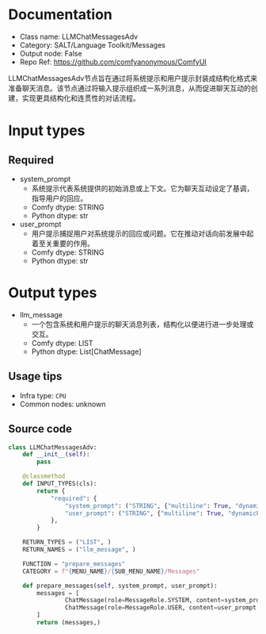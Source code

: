 
# Documentation
- Class name: LLMChatMessagesAdv
- Category: SALT/Language Toolkit/Messages
- Output node: False
- Repo Ref: https://github.com/comfyanonymous/ComfyUI

LLMChatMessagesAdv节点旨在通过将系统提示和用户提示封装成结构化格式来准备聊天消息。该节点通过将输入提示组织成一系列消息，从而促进聊天互动的创建，实现更具结构化和连贯性的对话流程。

# Input types
## Required
- system_prompt
    - 系统提示代表系统提供的初始消息或上下文。它为聊天互动设定了基调，指导用户的回应。
    - Comfy dtype: STRING
    - Python dtype: str
- user_prompt
    - 用户提示捕捉用户对系统提示的回应或问题。它在推动对话向前发展中起着至关重要的作用。
    - Comfy dtype: STRING
    - Python dtype: str

# Output types
- llm_message
    - 一个包含系统和用户提示的聊天消息列表，结构化以便进行进一步处理或交互。
    - Comfy dtype: LIST
    - Python dtype: List[ChatMessage]


## Usage tips
- Infra type: `CPU`
- Common nodes: unknown


## Source code
```python
class LLMChatMessagesAdv:
    def __init__(self):
        pass

    @classmethod
    def INPUT_TYPES(cls):
        return {
            "required": {
                "system_prompt": ("STRING", {"multiline": True, "dynamicPrompts": False, "placeholder": "You are a dog, you cannot speak, only woof, and react as a dog would."}),
                "user_prompt": ("STRING", {"multiline": True, "dynamicPrompts": False, "plaeholder": "What is your name?"}),
            },
        }

    RETURN_TYPES = ("LIST", )
    RETURN_NAMES = ("llm_message", )

    FUNCTION = "prepare_messages"
    CATEGORY = f"{MENU_NAME}/{SUB_MENU_NAME}/Messages"

    def prepare_messages(self, system_prompt, user_prompt):
        messages = [
                ChatMessage(role=MessageRole.SYSTEM, content=system_prompt ),
                ChatMessage(role=MessageRole.USER, content=user_prompt ),
        ]
        return (messages,)

```
